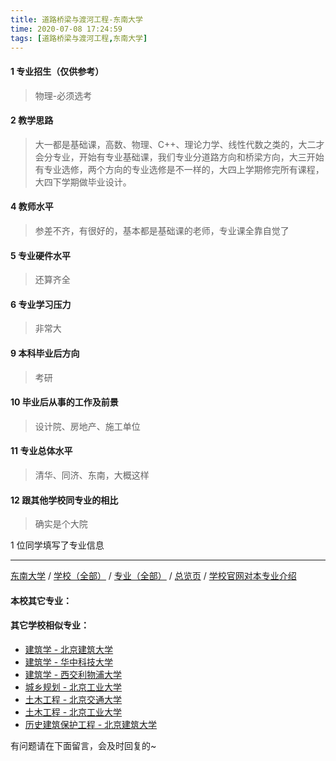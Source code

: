 ```yaml
---
title: 道路桥梁与渡河工程-东南大学
time: 2020-07-08 17:24:59
tags: [道路桥梁与渡河工程,东南大学]
---
```

#### 1 专业招生（仅供参考）  
> 物理-必须选考

#### 2 教学思路
> 大一都是基础课，高数、物理、C++、理论力学、线性代数之类的，大二才会分专业，开始有专业基础课，我们专业分道路方向和桥梁方向，大三开始有专业选修，两个方向的专业选修是不一样的，大四上学期修完所有课程，大四下学期做毕业设计。


#### 4 教师水平
> 参差不齐，有很好的，基本都是基础课的老师，专业课全靠自觉了


#### 5 专业硬件水平
> 还算齐全


#### 6 专业学习压力
> 非常大


#### 9 本科毕业后方向
> 考研


#### 10 毕业后从事的工作及前景
> 设计院、房地产、施工单位


#### 11 专业总体水平
> 清华、同济、东南，大概这样


#### 12 跟其他学校同专业的相比
> 确实是个大院


1 位同学填写了专业信息
***
[东南大学](https://univgo.github.io/2020/07/08/东南大学) / [学校（全部）](https://univgo.github.io/2020/07/09/学校汇总页) / [专业（全部）](https://univgo.github.io/2020/07/09/专业汇总页) / [总览页](https://univgo.github.io/2020/07/09/总览) / [学校官网对本专业介绍]()
#### 本校其它专业：
 
#### 其它学校相似专业：
- [建筑学 - 北京建筑大学](https://univgo.github.io/2020/07/08/建筑学%20-%20北京建筑大学)
- [建筑学 - 华中科技大学](https://univgo.github.io/2020/07/08/建筑学%20-%20华中科技大学)
- [建筑学 - 西交利物浦大学](https://univgo.github.io/2020/07/08/建筑学%20-%20西交利物浦大学)
- [城乡规划 - 北京工业大学](https://univgo.github.io/2020/07/08/城乡规划%20-%20北京工业大学)
- [土木工程 - 北京交通大学](https://univgo.github.io/2020/07/08/土木工程%20-%20北京交通大学)
- [土木工程 - 北京工业大学](https://univgo.github.io/2020/07/08/土木工程%20-%20北京工业大学)
- [历史建筑保护工程 - 北京建筑大学](https://univgo.github.io/2020/07/08/历史建筑保护工程%20-%20北京建筑大学)


有问题请在下面留言，会及时回复的~
